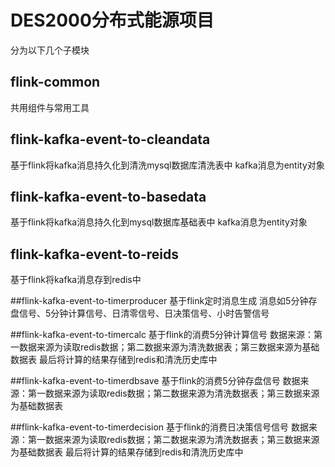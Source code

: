# DES2000分布式能源项目
分为以下几个子模块

## flink-common 
共用组件与常用工具

## flink-kafka-event-to-cleandata
基于flink将kafka消息持久化到清洗mysql数据库清洗表中
kafka消息为entity对象

## flink-kafka-event-to-basedata
基于flink将kafka消息持久化到mysql数据库基础表中
kafka消息为entity对象

## flink-kafka-event-to-reids
基于flink将kafka消息存到redis中

##flink-kafka-event-to-timerproducer
基于flink定时消息生成
消息如5分钟存盘信号、5分钟计算信号、日清零信号、日决策信号、小时告警信号

##flink-kafka-event-to-timercalc
基于flink的消费5分钟计算信号
数据来源：第一数据来源为读取redis数据；第二数据来源为清洗数据表；第三数据来源为基础数据表
最后将计算的结果存储到redis和清洗历史库中

##flink-kafka-event-to-timerdbsave
基于flink的消费5分钟存盘信号
数据来源：第一数据来源为读取redis数据；第二数据来源为清洗数据表；第三数据来源为基础数据表

##flink-kafka-event-to-timerdecision
基于flink的消费日决策信号信号
数据来源：第一数据来源为读取redis数据；第二数据来源为清洗数据表；第三数据来源为基础数据表
最后将计算的结果存储到redis和清洗历史库中

